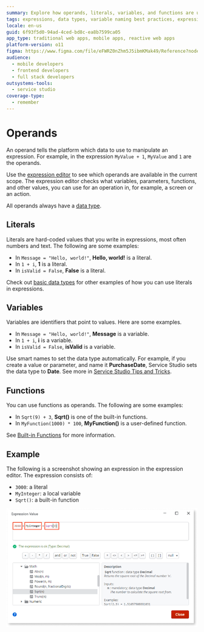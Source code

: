 ```yaml
---
summary: Explore how operands, literals, variables, and functions are utilized in expressions within OutSystems 11 (O11).
tags: expressions, data types, variable naming best practices, expression editor usage, service studio tips
locale: en-us
guid: 6f93f5d0-94ad-4ced-bd8c-ea8b7599ca05
app_type: traditional web apps, mobile apps, reactive web apps
platform-version: o11
figma: https://www.figma.com/file/eFWRZ0nZhm5J5ibmKMak49/Reference?node-id=609:460
audience:
  - mobile developers
  - frontend developers
  - full stack developers
outsystems-tools:
  - service studio
coverage-type:
  - remember
---
```


# Operands

An operand tells the platform which data to use to manipulate an expression. For example, in the expression `MyValue + 1`, `MyValue` and `1` are the operands. 

Use the [expression editor](../../../building-apps/logic/expression-editor.md) to see which operands are available in the current scope. The expression editor checks what variables, parameters, functions, and other values, you can use for an operation in, for example, a screen or an action.

All operands always have a [data type](../../data/data-types/available-data-types.md).

## Literals

Literals are hard-coded values that you write in expressions, most often numbers and text. The following are some examples:

* In `Message = "Hello, world!"`, **Hello, world!** is a literal.
* In `1 + i`, **1** is a literal.
* In `isValid = False`, **False** is a literal.

Check out [basic data types](../../data/data-types/available-data-types.md#Basic-Data-Types) for other examples of how you can use literals in expressions.

## Variables

Variables are identifiers that point to values. Here are some examples.

* In `Message = "Hello, world!"`, **Message** is a variable.
* In `1 + i`, **i** is a variable.
* In `isValid = False`, **isValid** is a variable.

<div class="info" markdown="1">

Use smart names to set the data type automatically. For example, if you create a value or parameter, and name it **PurchaseDate**, Service Studio sets the data type to **Date**. See more in [Service Studio Tips and Tricks](../../../getting-started/tips-tricks/tips-tricks.md#Guess_my_Attribute.2FVariable_Data_Type).

</div>

## Functions

You can use functions as operands. The following are some examples:

* In `Sqrt(9) + 3`, **Sqrt()** is one of the built-in functions. 
* In `MyFunction(1000) * 100`, **MyFunction()** is a user-defined function. 

See [Built-in Functions](<../../lang/auto/builtinfunctions.md>) for more information.

## Example

The following is a screenshot showing an expression in the expression editor. The expression consists of:

* `3000`: a literal
* `MyInteger`: a local variable
* `Sqrt()`: a built-in function

![Screenshot of an expression in the expression editor showing a literal '3000', a local variable 'MyInteger', and a built-in function 'Sqrt()'](images/operands-ss.png "Expression Editor Screenshot")
